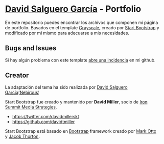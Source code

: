 # [David Salguero García](http://soy.nebirous.es/) - Portfolio

En este repositorio puedes encontrar los archivos que componen mi página de portfolio. Basados en el template 
[Grayscale](http://startbootstrap.com/template-overviews/grayscale/), creado por [Start Bootstrap](http://startbootstrap.com/) y modificado por mi mismo para adecuarse a mis necesidades.

## Bugs and Issues

Si hay algún problema con este template [abre una incidencia](https://github.com/IronSummitMedia/startbootstrap-grayscale/issues) en mi github. 

## Creator

La adaptación del tema ha sido realizada por [David Salguero García](http://soy.nebirous.es)([Nebirous](http://twitter.com/nebirous))

Start Bootstrap fue creado y mantenido por **David Miller**, socio de [Iron Summit Media Strategies](http://www.ironsummitmedia.com/).

* https://twitter.com/davidmillerskt
* https://github.com/davidtmiller

Start Bootstrap está basado en [Bootstrap](http://getbootstrap.com/) framework creado por [Mark Otto](https://twitter.com/mdo) y [Jacob Thorton](https://twitter.com/fat).
